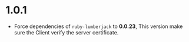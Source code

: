 # 1.0.1
- Force dependencies of `ruby-lumberjack` to **0.0.23**, This version make sure the Client verify the server certificate.
